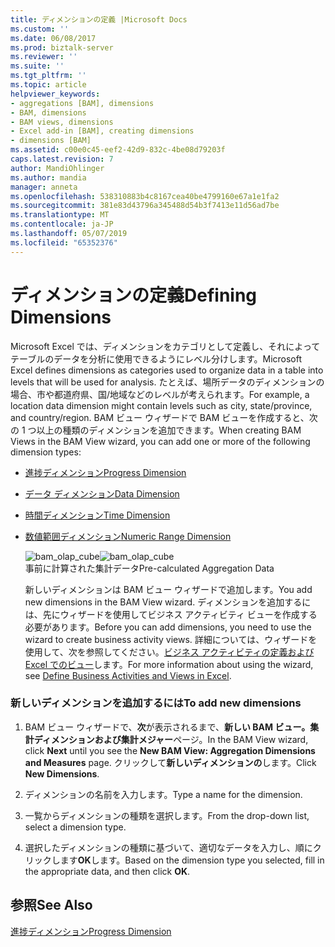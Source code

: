 ```yaml
---
title: ディメンションの定義 |Microsoft Docs
ms.custom: ''
ms.date: 06/08/2017
ms.prod: biztalk-server
ms.reviewer: ''
ms.suite: ''
ms.tgt_pltfrm: ''
ms.topic: article
helpviewer_keywords:
- aggregations [BAM], dimensions
- BAM, dimensions
- BAM views, dimensions
- Excel add-in [BAM], creating dimensions
- dimensions [BAM]
ms.assetid: c00e0c45-eef2-42d9-832c-4be08d79203f
caps.latest.revision: 7
author: MandiOhlinger
ms.author: mandia
manager: anneta
ms.openlocfilehash: 538310883b4c8167cea40be4799160e67a1e1fa2
ms.sourcegitcommit: 381e83d43796a345488d54b3f7413e11d56ad7be
ms.translationtype: MT
ms.contentlocale: ja-JP
ms.lasthandoff: 05/07/2019
ms.locfileid: "65352376"
---
```

# <a name="defining-dimensions"></a><span data-ttu-id="76251-102">ディメンションの定義</span><span class="sxs-lookup"><span data-stu-id="76251-102">Defining Dimensions</span></span>
<span data-ttu-id="76251-103">Microsoft Excel では、ディメンションをカテゴリとして定義し、それによってテーブルのデータを分析に使用できるようにレベル分けします。</span><span class="sxs-lookup"><span data-stu-id="76251-103">Microsoft Excel defines dimensions as categories used to organize data in a table into levels that will be used for analysis.</span></span> <span data-ttu-id="76251-104">たとえば、場所データのディメンションの場合、市や都道府県、国/地域などのレベルが考えられます。</span><span class="sxs-lookup"><span data-stu-id="76251-104">For example, a location data dimension might contain levels such as city, state/province, and country/region.</span></span> <span data-ttu-id="76251-105">BAM ビュー ウィザードで BAM ビューを作成すると、次の 1 つ以上の種類のディメンションを追加できます。</span><span class="sxs-lookup"><span data-stu-id="76251-105">When creating BAM Views in the BAM View wizard, you can add one or more of the following dimension types:</span></span>  
  
- [<span data-ttu-id="76251-106">進捗ディメンション</span><span class="sxs-lookup"><span data-stu-id="76251-106">Progress Dimension</span></span>](../core/progress-dimension.md)  
  
- [<span data-ttu-id="76251-107">データ ディメンション</span><span class="sxs-lookup"><span data-stu-id="76251-107">Data Dimension</span></span>](../core/data-dimension.md)  
  
- [<span data-ttu-id="76251-108">時間ディメンション</span><span class="sxs-lookup"><span data-stu-id="76251-108">Time Dimension</span></span>](../core/time-dimension.md)  
  
- [<span data-ttu-id="76251-109">数値範囲ディメンション</span><span class="sxs-lookup"><span data-stu-id="76251-109">Numeric Range Dimension</span></span>](../core/numeric-range-dimension.md)  
  
  <span data-ttu-id="76251-110">![](../core/media/bam-olap-cube.gif "bam_olap_cube")</span><span class="sxs-lookup"><span data-stu-id="76251-110">![](../core/media/bam-olap-cube.gif "bam_olap_cube")</span></span>  
  <span data-ttu-id="76251-111">事前に計算された集計データ</span><span class="sxs-lookup"><span data-stu-id="76251-111">Pre-calculated Aggregation Data</span></span>  
  
  <span data-ttu-id="76251-112">新しいディメンションは BAM ビュー ウィザードで追加します。</span><span class="sxs-lookup"><span data-stu-id="76251-112">You add new dimensions in the BAM View wizard.</span></span> <span data-ttu-id="76251-113">ディメンションを追加するには、先にウィザードを使用してビジネス アクティビティ ビューを作成する必要があります。</span><span class="sxs-lookup"><span data-stu-id="76251-113">Before you can add dimensions, you need to use the wizard to create business activity views.</span></span> <span data-ttu-id="76251-114">詳細については、ウィザードを使用して、次を参照してください。[ビジネス アクティビティの定義および Excel でのビュー](../core/defining-business-activities-and-views-in-excel.md)します。</span><span class="sxs-lookup"><span data-stu-id="76251-114">For more information about using the wizard, see [Define Business Activities and Views in Excel](../core/defining-business-activities-and-views-in-excel.md).</span></span>  
  
### <a name="to-add-new-dimensions"></a><span data-ttu-id="76251-115">新しいディメンションを追加するには</span><span class="sxs-lookup"><span data-stu-id="76251-115">To add new dimensions</span></span>  
  
1.  <span data-ttu-id="76251-116">BAM ビュー ウィザードで、**次**が表示されるまで、**新しい BAM ビュー。集計ディメンションおよび集計メジャー**ページ。</span><span class="sxs-lookup"><span data-stu-id="76251-116">In the BAM View wizard, click **Next** until you see the **New BAM View: Aggregation Dimensions and Measures** page.</span></span> <span data-ttu-id="76251-117">クリックして**新しいディメンションの**します。</span><span class="sxs-lookup"><span data-stu-id="76251-117">Click **New Dimensions**.</span></span>  
  
2.  <span data-ttu-id="76251-118">ディメンションの名前を入力します。</span><span class="sxs-lookup"><span data-stu-id="76251-118">Type a name for the dimension.</span></span>  
  
3.  <span data-ttu-id="76251-119">一覧からディメンションの種類を選択します。</span><span class="sxs-lookup"><span data-stu-id="76251-119">From the drop-down list, select a dimension type.</span></span>  
  
4.  <span data-ttu-id="76251-120">選択したディメンションの種類に基づいて、適切なデータを入力し、順にクリックします**OK**します。</span><span class="sxs-lookup"><span data-stu-id="76251-120">Based on the dimension type you selected, fill in the appropriate data, and then click **OK**.</span></span>  
  
## <a name="see-also"></a><span data-ttu-id="76251-121">参照</span><span class="sxs-lookup"><span data-stu-id="76251-121">See Also</span></span>  
 [<span data-ttu-id="76251-122">進捗ディメンション</span><span class="sxs-lookup"><span data-stu-id="76251-122">Progress Dimension</span></span>](../core/progress-dimension.md)